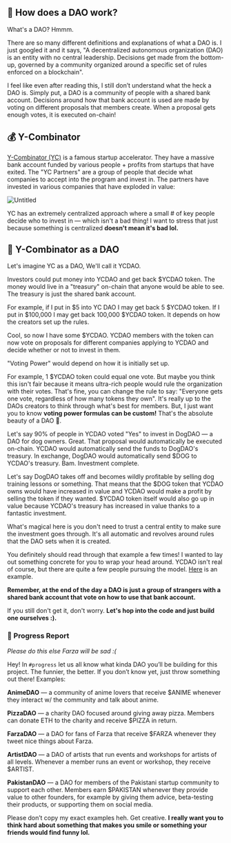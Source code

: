 ## 👻 How does a DAO work?

What's a DAO? Hmmm.

There are so many different definitions and explanations of what a DAO is. I just googled it and it says, "A decentralized autonomous organization (DAO) is an entity with no central leadership. Decisions get made from the bottom-up, governed by a community organized around a specific set of rules enforced on a blockchain".

I feel like even after reading this, I still don’t understand what the heck a DAO is. Simply put, a DAO is a community of people with a shared bank account. Decisions around how that bank account is used are made by voting on different proposals that members create. When a proposal gets enough votes, it is executed on-chain!

## 💰 Y-Combinator

[Y-Combinator (YC)](https://www.ycombinator.com/) is a famous startup accelerator. They have a massive bank account funded by various people + profits from startups that have exited. The "YC Partners" are a group of people that decide what companies to accept into the program and invest in. The partners have invested in various companies that have exploded in value:

![Untitled](https://i.imgur.com/ocP0bNm.png)

YC has an extremely centralized approach where a small # of key people decide who to invest in — which isn't a bad thing! I want to stress that just because something is centralized **doesn't mean it's bad lol.**

## 🤠 Y-Combinator as a DAO

Let's imagine YC as a DAO, We'll call it YCDAO.

Investors could put money into YCDAO and get back $YCDAO token. The money would live in a "treasury" on-chain that anyone would be able to see. The treasury is just the shared bank account.

For example, if I put in $5 into YC DAO I may get back 5 $YCDAO token. If I put in $100,000 I may get back 100,000 $YCDAO token. It depends on how the creators set up the rules.

Cool, so now I have some $YCDAO. YCDAO members with the token can now vote on proposals for different companies applying to YCDAO and decide whether or not to invest in them.

"Voting Power" would depend on how it is initially set up.

For example, 1 $YCDAO token could equal one vote. But maybe you think this isn't fair because it means ultra-rich people would rule the organization with their votes. That's fine, you can change the rule to say: "Everyone gets one vote, regardless of how many tokens they own". It's really up to the DAOs creators to think through what's best for members. But, I just want you to know **voting power formulas can be custom!** That's the absolute beauty of a DAO 🌸.

Let's say 90% of people in YCDAO voted "Yes" to invest in DogDAO —  a DAO for dog owners. Great. That proposal would automatically be executed on-chain. YCDAO would automatically send the funds to DogDAO's treasury. In exchange, DogDAO would automatically send $DOG to YCDAO's treasury. Bam. Investment complete.

Let's say DogDAO takes off and becomes wildly profitable by selling dog training lessons or something. That means that the $DOG token that YCDAO owns would have increased in value and YCDAO would make a profit by selling the token if they wanted. $YCDAO token itself would also go up in value because YCDAO's treasury has increased in value thanks to a fantastic investment.

What's magical here is you don't need to trust a central entity to make sure the investment goes through. It's all automatic and revolves around rules that the DAO sets when it is created.

You definitely should read through that example a few times! I wanted to lay out something concrete for you to wrap your head around. YCDAO isn't real of course, but there are quite a few people pursuing the model. [Here](https://www.hyperscalefund.com/) is an example.

**Remember, at the end of the day a DAO is just a group of strangers with a shared bank account that vote on how to use that bank account.**

If you still don't get it, don't worry. **Let's hop into the code and just build one ourselves :).**

### 🚨 Progress Report

*Please do this else Farza will be sad :(*

Hey! In `#progress` let us all know what kinda DAO you’ll be building for this project. The funnier, the better. If you don’t know yet, just throw something out there! Examples:

**AnimeDAO** — a community of anime lovers that receive $ANIME whenever they interact w/ the community and talk about anime.

**PizzaDAO** — a charity DAO focused around giving away pizza. Members can donate ETH to the charity and receive $PIZZA in return. 

**FarzaDAO** — a DAO for fans of Farza that receive $FARZA whenever they tweet nice things about Farza.

**ArtistDAO** — a DAO of artists that run events and workshops for artists of all levels. Whenever a member runs an event or workshop, they receive $ARTIST.

**PakistanDAO** — a DAO for members of the Pakistani startup community to support each other. Members earn $PAKISTAN whenever they provide value to other founders, for example by giving them advice, beta-testing their products, or supporting them on social media. 

Please don’t copy my exact examples heh. Get creative. **I really want you to think hard about something that makes you smile or something your friends would find funny lol.**

